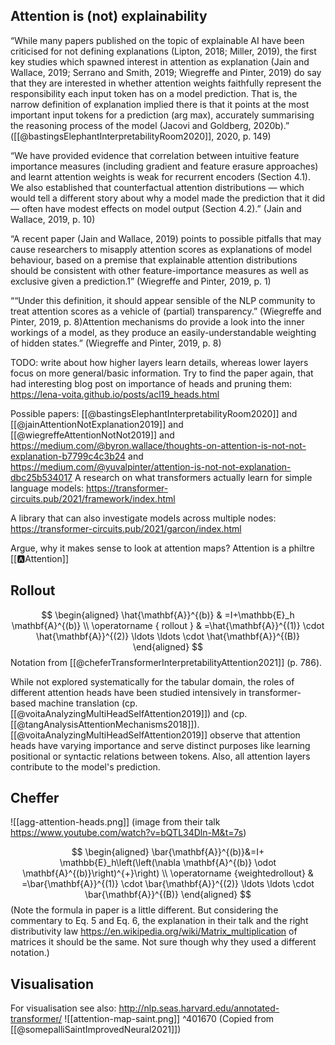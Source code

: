 ## Attention is (not) explainability

“While many papers published on the topic of explainable AI have been criticised for not defining explanations (Lipton, 2018; Miller, 2019), the first key studies which spawned interest in attention as explanation (Jain and Wallace, 2019; Serrano and Smith, 2019; Wiegreffe and Pinter, 2019) do say that they are interested in whether attention weights faithfully represent the responsibility each input token has on a model prediction. That is, the narrow definition of explanation implied there is that it points at the most important input tokens for a prediction (arg max), accurately summarising the reasoning process of the model (Jacovi and Goldberg, 2020b).” ([[@bastingsElephantInterpretabilityRoom2020]], 2020, p. 149)

“We have provided evidence that correlation between intuitive feature importance measures (including gradient and feature erasure approaches) and learnt attention weights is weak for recurrent encoders (Section 4.1). We also established that counterfactual attention distributions — which would tell a different story about why a model made the prediction that it did — often have modest effects on model output (Section 4.2).” (Jain and Wallace, 2019, p. 10)

“A recent paper (Jain and Wallace, 2019) points to possible pitfalls that may cause researchers to misapply attention scores as explanations of model behaviour, based on a premise that explainable attention distributions should be consistent with other feature-importance measures as well as exclusive given a prediction.1” (Wiegreffe and Pinter, 2019, p. 1)

““Under this definition, it should appear sensible of the NLP community to treat attention scores as a vehicle of (partial) transparency.” (Wiegreffe and Pinter, 2019, p. 8)Attention mechanisms do provide a look into the inner workings of a model, as they produce an easily-understandable weighting of hidden states.” (Wiegreffe and Pinter, 2019, p. 8)

TODO: write about how higher layers learn details, whereas lower layers focus on more general/basic information. Try to find the paper again, that had
interesting blog post on importance of heads and pruning them:
https://lena-voita.github.io/posts/acl19_heads.html




Possible papers: [[@bastingsElephantInterpretabilityRoom2020]] and  [[@jainAttentionNotExplanation2019]] and [[@wiegreffeAttentionNotNot2019]] and https://medium.com/@byron.wallace/thoughts-on-attention-is-not-not-explanation-b7799c4c3b24 and https://medium.com/@yuvalpinter/attention-is-not-not-explanation-dbc25b534017
A research on what transformers actually learn for simple language models: https://transformer-circuits.pub/2021/framework/index.html

A library that can also investigate models across multiple nodes:
https://transformer-circuits.pub/2021/garcon/index.html

Argue, why it makes sense to look at attention maps? Attention is a philtre [[🅰️Attention]]

## Rollout 
$$
\begin{aligned}
\hat{\mathbf{A}}^{(b)} & =I+\mathbb{E}_h \mathbf{A}^{(b)} \\
\operatorname { rollout } & =\hat{\mathbf{A}}^{(1)} \cdot \hat{\mathbf{A}}^{(2)} \ldots \ldots \cdot \hat{\mathbf{A}}^{(B)}
\end{aligned}
$$
Notation from [[@cheferTransformerInterpretabilityAttention2021]] (p. 786).

While not explored systematically for the tabular domain, the roles of different attention heads have been studied intensively in transformer-based machine translation (cp. [[@voitaAnalyzingMultiHeadSelfAttention2019]]) and  (cp. [[@tangAnalysisAttentionMechanisms2018]]).  [[@voitaAnalyzingMultiHeadSelfAttention2019]] observe that attention heads have varying importance and serve distinct purposes like learning positional or syntactic relations between tokens. Also, all attention layers contribute to the model's prediction. 


## Cheffer

![[agg-attention-heads.png]]
(image from their talk https://www.youtube.com/watch?v=bQTL34Dln-M&t=7s)

$$
\begin{aligned}
\bar{\mathbf{A}}^{(b)}&=I+ \mathbb{E}_h\left(\left(\nabla \mathbf{A}^{(b)} \odot \mathbf{A}^{(b)}\right)^{+}\right) \\
\operatorname {weightedrollout} & =\bar{\mathbf{A}}^{(1)} \cdot \bar{\mathbf{A}}^{(2)} \ldots \ldots \cdot \bar{\mathbf{A}}^{(B)}
\end{aligned}
$$
(Note the formula in paper is a little different. But considering the commentary to Eq. 5 and Eq. 6, the explanation in their talk and the right distributivity law https://en.wikipedia.org/wiki/Matrix_multiplication of matrices it should be the same. Not sure though why they used a different notation.)

## Visualisation

For visualisation see also:
http://nlp.seas.harvard.edu/annotated-transformer/
![[attention-map-saint.png]] ^401670
(Copied from [[@somepalliSaintImprovedNeural2021]])